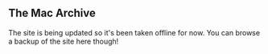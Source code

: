 ## The Mac Archive

The site is being updated so it's been taken offline for now. You can browse a backup of the site here though!
